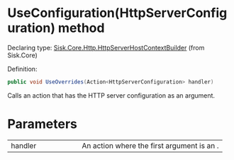 <!--

Copyrights 2023 Sisk Framework - CypherPotato
Published under MIT license

!!! DO NOT EDIT THIS FILE !!!
This file was generated by a tool in the Sisk package. To edit the information in this documentation,
edit the XML documentation present in the Sisk source code.

-->


# UseConfiguration(HttpServerConfiguration) method

Declaring type: [Sisk.Core.Http.HttpServerHostContextBuilder](/read?q=/contents/spec/Sisk.Core.Http.HttpServerHostContextBuilder.md) (from Sisk.Core)


Definition:

```cs
public void UseOverrides(Action<HttpServerConfiguration> handler)
```

Calls an action that has the HTTP server configuration as an argument.


# Parameters

<table>
    <tbody>
<tr>
    <td width="33%">handler</td>
    <td>An action where the first argument is an .</td>
</tr>
    </tbody>
</table>
